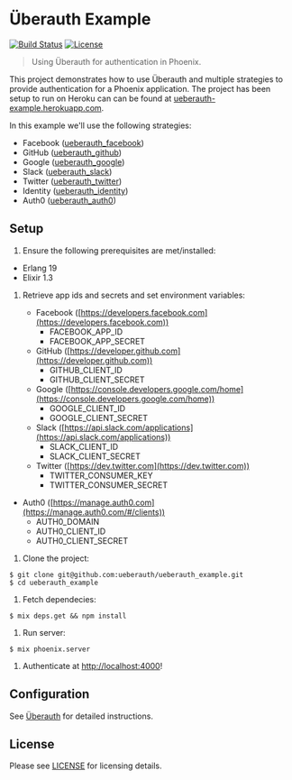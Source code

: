 # Überauth Example
[![Build Status][travis-img]][travis] [![License][license-img]][license]

[travis-img]: https://travis-ci.org/ueberauth/ueberauth_example.svg?branch=master
[travis]: https://travis-ci.org/ueberauth/ueberauth_example
[license-img]: http://img.shields.io/badge/license-MIT-brightgreen.svg
[license]: http://opensource.org/licenses/MIT

> Using Überauth for authentication in Phoenix.

This project demonstrates how to use Überauth and multiple strategies to provide authentication for a Phoenix application.  The project has been setup to run on Heroku can can be found at [ueberauth-example.herokuapp.com](https://ueberauth-example.herokuapp.com).

In this example we'll use the following strategies:

+ Facebook ([ueberauth_facebook](https://github.com/ueberauth/ueberauth_facebook))
+ GitHub ([ueberauth_github](https://github.com/ueberauth/ueberauth_github))
+ Google ([ueberauth_google](https://github.com/ueberauth/ueberauth_google))
+ Slack ([ueberauth_slack](https://github.com/ueberauth/ueberauth_slack))
+ Twitter ([ueberauth_twitter](https://github.com/ueberauth/ueberauth_twitter))
+ Identity ([ueberauth_identity](https://github.com/ueberauth/ueberauth_identity))
+ Auth0 ([ueberauth_auth0](https://github.com/sntran/ueberauth_auth0))

## Setup

1. Ensure the following prerequisites are met/installed:

  + Erlang 19
  + Elixir 1.3

1. Retrieve app ids and secrets and set environment variables:

	+ Facebook ([https://developers.facebook.com](https://developers.facebook.com))
		+ FACEBOOK_APP_ID
		+ FACEBOOK_APP_SECRET
	+ GitHub ([https://developer.github.com](https://developer.github.com))
		+ GITHUB_CLIENT_ID
		+ GITHUB_CLIENT_SECRET
	+ Google ([https://console.developers.google.com/home](https://console.developers.google.com/home))
		+ GOOGLE_CLIENT_ID
		+ GOOGLE_CLIENT_SECRET
	+ Slack ([https://api.slack.com/applications](https://api.slack.com/applications))
		+ SLACK_CLIENT_ID
		+ SLACK_CLIENT_SECRET
	+ Twitter ([https://dev.twitter.com](https://dev.twitter.com))
		+ TWITTER_CONSUMER_KEY
		+ TWITTER_CONSUMER_SECRET
  + Auth0 ([https://manage.auth0.com](https://manage.auth0.com/#/clients))
    + AUTH0_DOMAIN
    + AUTH0_CLIENT_ID
    + AUTH0_CLIENT_SECRET

1. Clone the project:

  ```shell
  $ git clone git@github.com:ueberauth/ueberauth_example.git
  $ cd ueberauth_example
  ```

1. Fetch dependecies:

  ```shell
  $ mix deps.get && npm install
  ```

1. Run server:

  ```shell
  $ mix phoenix.server
  ```

1. Authenticate at [http://localhost:4000](http://localhost:4000)!

## Configuration

See [Überauth](https://github.com/ueberauth/ueberauth) for detailed instructions.

## License

Please see [LICENSE](https://github.com/ueberauth/ueberauth_example/blob/master/LICENSE) for licensing details.
